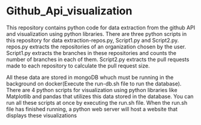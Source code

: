 # Github_Api_visualization
This repository contains python code for data extraction from the github API and visualization using python libraries.
There are three python scripts in this repository for data extraction-repos.py, Script1.py and Script2.py. 
repos.py extracts the repositories of an organization chosen by the user.
Script1.py extracts the branches in these repositories and counts the number of branches in each of them.
Script2.py extracts the pull requests made to each repository to calculate the pull request size.

All these data are stored in mongoDB whuch must be running in the background on docker(Execute the run-db.sh file to run the database).
There are 4 python scripts for visualization using python libraries like Matplotlib and pandas that utilizes this data stored in the database.
You can run all these scripts at once by executing the run.sh file.
When the run.sh file has finished running, a python web server will host a website that displays these visualizations

